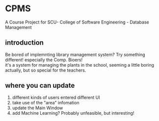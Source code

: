 # CPMS
A Course Project for SCU- College of Software Engineering - Database Management 

## introduction
Be bored of implemnting library management system? Try something different! especially the Comp. Bioers!<br>
it's a system for managing the plants in the school, seeming a little boring actually, but so special for the teachers.<br>

## where you can update
1. different kinds of users entered different UI
2. take use of the "area" infomation
3. update the Main Window
4. add Machine Learning? Probably unfeasible, but interesting!
